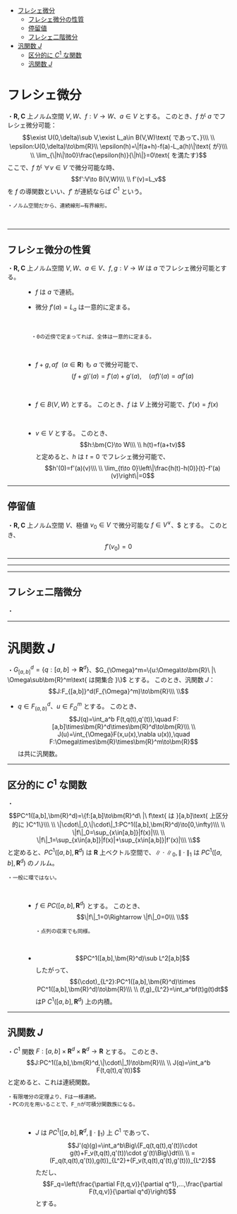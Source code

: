
- [フレシェ微分](#フレシェ微分)
  - [フレシェ微分の性質](#フレシェ微分の性質)
  - [停留値](#停留値)
  - [フレシェ二階微分](#フレシェ二階微分)
- [汎関数 $J$](#汎関数-j)
  - [区分的に $C^1$ な関数](#区分的に-c1-な関数)
  - [汎関数 $J$](#汎関数-j-1)




# フレシェ微分

・$\bm{R,C}$ 上ノルム空間 $V,W$、$f:V\to W$、$a\in V$ とする。
このとき、$f$ が $a$ でフレシェ微分可能：
$$\exist U(0,\delta)\sub V,\exist L_a\in B(V,W)\text{ であって、}\\\ \\
\epsilon:U(0,\delta)\to\bm{R}\\
\epsilon(h)=\|f(a+h)-f(a)-L_a(h)\|\text{ が}\\\ \\
\lim_{\|h\|\to0}\frac{\epsilon(h)}{\|h\|}=0\text{ を満たす}$$
ここで、$f$ が $\forall v\in V$ で微分可能な時、
$$f':V\to B(V,W)\\\ \\
f'(v)=L_v$$
を $f$ の導関数といい、$f'$ が連続ならば $C^1$ という。
<br>

    ・ノルム空間だから、連続線形⇔有界線形。
<br>

---

## フレシェ微分の性質

<dl><dt>

・$\bm{R,C}$ 上ノルム空間 $V,W$、$a\in V$、$f,g:V\to W$ は $a$ でフレシェ微分可能とする。

</dt><dd>

- $f$ は $a$ で連続。

- 微分 $f'(a)=L_a$ は一意的に定まる。
<br>

      ・0の近傍で定まってれば、全体は一意的に定まる。
<br>

- $f+g,\alpha f\ \ (\alpha\in\bm{R})$ も $a$ で微分可能で、
$$(f+g)'(a)=f'(a)+g'(a),\quad(\alpha f)'(a)=\alpha f'(a)$$

<br>

- $f\in B(V,W)$ とする。
このとき、$f$ は $V$ 上微分可能で、$f'(x)=f(x)$
<br>

- $v\in V$ とする。
このとき、
$$h:\bm{C}\to W\\\ \\
h(t)=f(a+tv)$$
と定めると、$h$ は $t=0$ でフレシェ微分可能で、
$$h'(0)=f'(a)(v)\\\ \\
\lim_{t\to 0}\left\|\frac{h(t)-h(0)}{t}-f'(a)(v)\right\|=0$$

</dd></dl>

---

## 停留値

・$\bm{R,C}$ 上ノルム空間 $V$、極値 $v_0\in V$ で微分可能な $f\in V^{\vee}$、$ とする。
このとき、$$f'(v_0)=0$$

---
---
---

## フレシェ二階微分

・


---

# 汎関数 $J$

・$G_{[a,b]}^d=\{q:[a,b]\to\bm{R}^d\}$、$G_{\Omega}^m=\{u:\Omega\to\bm{R}\ |\ \Omega\sub\bm{R}^m\text{ は開集合 }\}$ とする。
このとき、汎関数 $J$：
$$J:F_{[a,b]}^d(F_{\Omega}^m)\to\bm{R}\\\ \\$$

- $q\in F_{(a,b)}^d$、$u\in F_{\Omega}^m$ とする。
このとき、
$$J(q)=\int_a^b F(t,q(t),q'(t)),\quad F:[a,b]\times\bm{R}^d\times\bm{R}^d\to\bm{R}\\\ \\
J(u)=\int_{\Omega}F(x,u(x),\nabla u(x)),\quad F:\Omega\times\bm{R}\times\bm{R}^m\to\bm{R}$$
は共に汎関数。

---

## 区分的に $C^1$ な関数

<dl><dt>

・$$PC^1([a,b],\bm{R}^d)=\{f:[a,b]\to\bm{R}^d\ |\ f\text{ は }[a,b]\text{ 上区分的に }C^1\}\\\ \\
\|\cdot\|_0,\|\cdot\|_1:PC^1([a,b],\bm{R}^d)\to[0,\infty)\\\ \\
\|f\|_0=\sup_{x\in[a,b]}|f(x)|\\\ \\
\|f\|_1=\sup_{x\in[a,b]}|f(x)|+\sup_{x\in[a,b]}|f'(x)|\\\ \\$$
と定めると、$PC^1([a,b],\bm{R}^d)$ は $\bm{R}$ 上ベクトル空間で、$\|\cdot\|_0,\|\cdot\|_1$ は $PC^1([a,b],\bm{R}^d)$ のノルム。
<br>

    ・一般に環ではない。
<br>

</dt><dd>

- $f\in PC([a,b],\bm{R}^d)$ とする。
このとき、
$$\|f\|_1=0\Rightarrow \|f\|_0=0\\\ \\$$

      ・点列の収束でも同様。
<br>

- $$PC^1([a,b],\bm{R}^d)\sub L^2[a,b]$$
したがって、
$$(\cdot)_{L^2}:PC^1([a,b],\bm{R}^d)\times PC^1([a,b],\bm{R}^d)\to\bm{R}\\\ \\
(f,g)_{L^2}=\int_a^bf(t)g(t)dt$$
はP $C^1([a,b],\bm{R}^d)$ 上の内積。

</dd></dl>

---

## 汎関数 $J$

<dl><dt>

・$C^1$ 関数 $F:[a,b]\times\bm{R}^d\times\bm{R}^d\to\bm{R}$ とする。
このとき、
$$J:PC^1([a,b],\bm{R}^d,\|\cdot\|_1)\to\bm{R}\\\ \\
J(q)=\int_a^b F(t,q(t),q'(t))$$
と定めると、これは連続関数。
<br>

    ・有限増分の定理より、Fは一様連続。
    ・PCの元を用いることで、F_nが可積分関数族になる。
<br>

</dt><dd>

- $J$ は $PC^1([a,b],\bm{R}^d,\|\cdot\|_1)$ 上 $C^1$ であって、
$$J'(q)(g)=\int_a^b\Big\{F_q(t,q(t),q'(t))\cdot g(t)+F_v(t,q(t),q'(t))\cdot g'(t)\Big\}dt\\\ \\
=(F_q(t,q(t),q'(t)),g(t))_{L^2}+(F_v(t,q(t),q'(t),g'(t)))_{L^2}$$
ただし、$$F_q=\left(\frac{\partial F(t,q,v)}{\partial q^1},...,\frac{\partial F(t,q,v)}{\partial q^d}\right)$$
とする。

</dd></dl>



